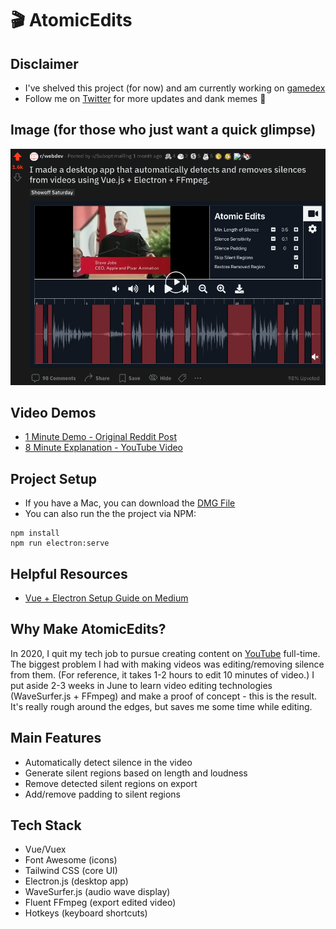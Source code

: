 # 🎬 AtomicEdits

## Disclaimer

- I've shelved this project (for now) and am currently working on [gamedex](https://github.com/SuboptimalEng/gamedex)
- Follow me on [Twitter](https://twitter.com/SuboptimalEng) for more updates and dank memes 👀

## Image (for those who just want a quick glimpse)

<img src="/demo/atomic_edits.png" width="600">

## Video Demos

- [1 Minute Demo - Original Reddit Post](https://www.reddit.com/r/webdev/comments/ohbl6i/i_made_a_desktop_app_that_automatically_detects/)
- [8 Minute Explanation - YouTube Video](https://www.youtube.com/watch?v=8N5SWcf3DYg&t=89s)

## Project Setup

- If you have a Mac, you can download the [DMG File](https://github.com/SuboptimalEng/AtomicEdits/tree/master/downloads)
- You can also run the the project via NPM:
```
npm install
npm run electron:serve
```

## Helpful Resources
- [Vue + Electron Setup Guide on Medium](https://medium.com/swlh/how-to-safely-set-up-an-electron-app-with-vue-and-webpack-556fb491b83)

## Why Make AtomicEdits?

In 2020, I quit my tech job to pursue creating content on [YouTube](youtube.com/SuboptimalEng) full-time.
The biggest problem I had with making videos was editing/removing silence from them.
(For reference, it takes 1-2 hours to edit 10 minutes of video.) I put aside 2-3 weeks in June to learn video
editing technologies (WaveSurfer.js + FFmpeg) and make a proof of concept - this is the result.
It's really rough around the edges, but saves me some time while editing.

## Main Features

- Automatically detect silence in the video
- Generate silent regions based on length and loudness
- Remove detected silent regions on export
- Add/remove padding to silent regions

## Tech Stack

- Vue/Vuex
- Font Awesome (icons)
- Tailwind CSS (core UI)
- Electron.js (desktop app)
- WaveSurfer.js (audio wave display)
- Fluent FFmpeg (export edited video)
- Hotkeys (keyboard shortcuts)
